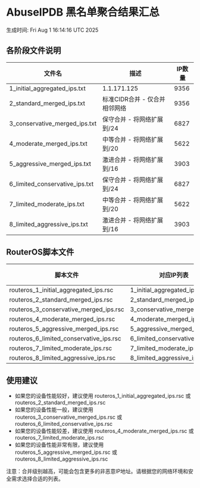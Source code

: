 # AbuseIPDB 黑名单聚合结果汇总
生成时间: Fri Aug  1 16:14:16 UTC 2025

## 各阶段文件说明

| 文件名 | 描述 | IP数量 |
|--------|------|--------|
| 1_initial_aggregated_ips.txt | 1.1.171.125 | 9356 |
| 2_standard_merged_ips.txt | 标准CIDR合并 - 仅合并相邻网络 | 9356 |
| 3_conservative_merged_ips.txt | 保守合并 - 将网络扩展到/24 | 6827 |
| 4_moderate_merged_ips.txt | 中等合并 - 将网络扩展到/20 | 5622 |
| 5_aggressive_merged_ips.txt | 激进合并 - 将网络扩展到/16 | 3903 |
| 6_limited_conservative_ips.txt | 保守合并 - 将网络扩展到/24 | 6827 |
| 7_limited_moderate_ips.txt | 中等合并 - 将网络扩展到/20 | 5622 |
| 8_limited_aggressive_ips.txt | 激进合并 - 将网络扩展到/16 | 3903 |

## RouterOS脚本文件

| 脚本文件 | 对应IP列表 | IP数量 |
|----------|------------|--------|
| routeros_1_initial_aggregated_ips.rsc | 1_initial_aggregated_ips.txt | 9356 |
| routeros_2_standard_merged_ips.rsc | 2_standard_merged_ips.txt | 9356 |
| routeros_3_conservative_merged_ips.rsc | 3_conservative_merged_ips.txt | 6827 |
| routeros_4_moderate_merged_ips.rsc | 4_moderate_merged_ips.txt | 5622 |
| routeros_5_aggressive_merged_ips.rsc | 5_aggressive_merged_ips.txt | 3903 |
| routeros_6_limited_conservative_ips.rsc | 6_limited_conservative_ips.txt | 6827 |
| routeros_7_limited_moderate_ips.rsc | 7_limited_moderate_ips.txt | 5622 |
| routeros_8_limited_aggressive_ips.rsc | 8_limited_aggressive_ips.txt | 3903 |

## 使用建议

- 如果您的设备性能较好，建议使用 routeros_1_initial_aggregated_ips.rsc 或 routeros_2_standard_merged_ips.rsc
- 如果您的设备性能一般，建议使用 routeros_3_conservative_merged_ips.rsc 或 routeros_6_limited_conservative_ips.rsc
- 如果您的设备性能较差，建议使用 routeros_4_moderate_merged_ips.rsc 或 routeros_7_limited_moderate_ips.rsc
- 如果您的设备性能非常有限，建议使用 routeros_5_aggressive_merged_ips.rsc 或 routeros_8_limited_aggressive_ips.rsc

注意：合并级别越高，可能会包含更多的非恶意IP地址。请根据您的网络环境和安全需求选择合适的列表。
